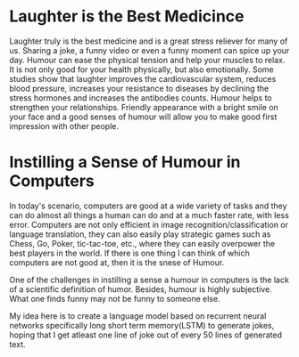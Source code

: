 # Laughter is the Best Medicince 

Laughter truly is the best medicine and is a great stress reliever for many of us. Sharing a joke, a funny video or even a funny moment can spice up your day. Humour can ease the physical tension and help your muscles to relax. It is not only good for your health physically, but also emotionally. Some studies show that laughter improves the cardiovascular system, reduces blood pressure, increases your resistance to diseases by declining the stress hormones and increases the antibodies counts. Humour helps to strengthen your relationships. Friendly appearance with a bright smile on your face and a good senses of humour will allow you to make good first impression with other people. 




# Instilling a Sense of Humour in Computers

In today's scenario, computers are good at a wide variety of tasks and they can do almost all things a human can do and at a much faster rate, with less error. Computers are not only efficient in image recognition/classification or language translation, they can also easily play strategic games such as Chess, Go, Poker, tic-tac-toe, etc., where they can easily overpower the best players in the world. If there is one thing I can think of which computers are not good at, then it is the snese of Humour.


One of the challenges in instilling a sense a humour in computers is the lack of a scientific definition of humor. Besides, humour is highly subjective. What one finds funny may not be funny to someone else. 


My idea here is to create a language model based on recurrent neural networks specifically long short term memory(LSTM) to generate jokes, hoping that I get atleast one line of joke out of every 50 lines of generated text. 




